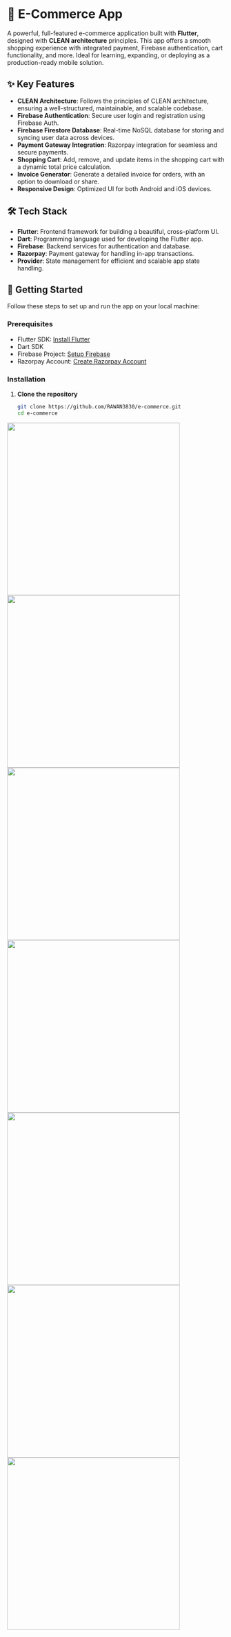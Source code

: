 # 🛒 E-Commerce App

A powerful, full-featured e-commerce application built with **Flutter**, designed with **CLEAN architecture** principles. This app offers a smooth shopping experience with integrated payment, Firebase authentication, cart functionality, and more. Ideal for learning, expanding, or deploying as a production-ready mobile solution.

## ✨ Key Features

- **CLEAN Architecture**: Follows the principles of CLEAN architecture, ensuring a well-structured, maintainable, and scalable codebase.
- **Firebase Authentication**: Secure user login and registration using Firebase Auth.
- **Firebase Firestore Database**: Real-time NoSQL database for storing and syncing user data across devices.
- **Payment Gateway Integration**: Razorpay integration for seamless and secure payments.
- **Shopping Cart**: Add, remove, and update items in the shopping cart with a dynamic total price calculation.
- **Invoice Generator**: Generate a detailed invoice for orders, with an option to download or share.
- **Responsive Design**: Optimized UI for both Android and iOS devices.

## 🛠️ Tech Stack

- **Flutter**: Frontend framework for building a beautiful, cross-platform UI.
- **Dart**: Programming language used for developing the Flutter app.
- **Firebase**: Backend services for authentication and database.
- **Razorpay**: Payment gateway for handling in-app transactions.
- **Provider**: State management for efficient and scalable app state handling.

## 🚀 Getting Started

Follow these steps to set up and run the app on your local machine:

### Prerequisites

- Flutter SDK: [Install Flutter](https://flutter.dev/docs/get-started/install)
- Dart SDK
- Firebase Project: [Setup Firebase](https://firebase.google.com/docs/flutter/setup)
- Razorpay Account: [Create Razorpay Account](https://razorpay.com/)

### Installation

1. **Clone the repository**
   ```bash
   git clone https://github.com/RAWAN3830/e-commerce.git
   cd e-commerce
<img src = "https://github.com/RAWAN3830/e-commerce/blob/main/screenshots/registration.png" height="400"/>
<img src = "https://github.com/RAWAN3830/e-commerce/blob/main/screenshots/login.png" height="400"/>
<img src = "https://github.com/RAWAN3830/e-commerce/blob/main/screenshots/home1.png" height="400"/>
<img src = "https://github.com/RAWAN3830/e-commerce/blob/main/screenshots/home2.png" height="400"/>
<img src = "https://github.com/RAWAN3830/e-commerce/blob/main/screenshots/discription.png" height="400"/>
<img src = "https://github.com/RAWAN3830/e-commerce/blob/main/screenshots/razorpay.png" height="400"/>
<img src = "https://github.com/RAWAN3830/e-commerce/blob/main/screenshots/invoice.png" height="400"/>

   
